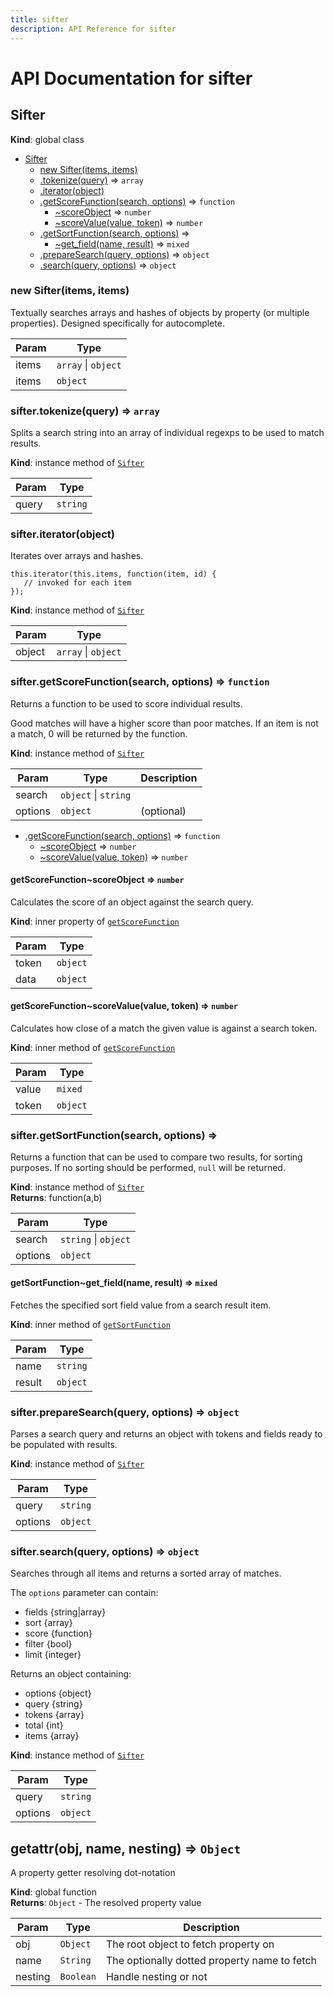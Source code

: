 ```yaml
---
title: sifter
description: API Reference for sifter
---
```

# API Documentation for sifter

        

## Sifter
**Kind**: global class  

* [Sifter](#Sifter)
    * [new Sifter(items, items)](#new_Sifter_new)
    * [.tokenize(query)](#Sifter+tokenize) ⇒ `array`
    * [.iterator(object)](#Sifter+iterator)
    * [.getScoreFunction(search, options)](#Sifter+getScoreFunction) ⇒ `function`
        * [~scoreObject](#Sifter+getScoreFunction..scoreObject) ⇒ `number`
        * [~scoreValue(value, token)](#Sifter+getScoreFunction..scoreValue) ⇒ `number`
    * [.getSortFunction(search, options)](#Sifter+getSortFunction) ⇒
        * [~get_field(name, result)](#Sifter+getSortFunction..get_field) ⇒ `mixed`
    * [.prepareSearch(query, options)](#Sifter+prepareSearch) ⇒ `object`
    * [.search(query, options)](#Sifter+search) ⇒ `object`



### new Sifter(items, items)
Textually searches arrays and hashes of objects
by property (or multiple properties). Designed
specifically for autocomplete.


| Param | Type |
| --- | --- |
| items | `array` \| `object` | 
| items | `object` | 



### sifter.tokenize(query) ⇒ `array`
Splits a search string into an array of individual
regexps to be used to match results.

**Kind**: instance method of [`Sifter`](#Sifter)  

| Param | Type |
| --- | --- |
| query | `string` | 



### sifter.iterator(object)
Iterates over arrays and hashes.

```
this.iterator(this.items, function(item, id) {
   // invoked for each item
});
```

**Kind**: instance method of [`Sifter`](#Sifter)  

| Param | Type |
| --- | --- |
| object | `array` \| `object` | 



### sifter.getScoreFunction(search, options) ⇒ `function`
Returns a function to be used to score individual results.

Good matches will have a higher score than poor matches.
If an item is not a match, 0 will be returned by the function.

**Kind**: instance method of [`Sifter`](#Sifter)  

| Param | Type | Description |
| --- | --- | --- |
| search | `object` \| `string` |  |
| options | `object` | (optional) |


* [.getScoreFunction(search, options)](#Sifter+getScoreFunction) ⇒ `function`
    * [~scoreObject](#Sifter+getScoreFunction..scoreObject) ⇒ `number`
    * [~scoreValue(value, token)](#Sifter+getScoreFunction..scoreValue) ⇒ `number`



#### getScoreFunction~scoreObject ⇒ `number`
Calculates the score of an object
against the search query.

**Kind**: inner property of [`getScoreFunction`](#Sifter+getScoreFunction)  

| Param | Type |
| --- | --- |
| token | `object` | 
| data | `object` | 



#### getScoreFunction~scoreValue(value, token) ⇒ `number`
Calculates how close of a match the
given value is against a search token.

**Kind**: inner method of [`getScoreFunction`](#Sifter+getScoreFunction)  

| Param | Type |
| --- | --- |
| value | `mixed` | 
| token | `object` | 



### sifter.getSortFunction(search, options) ⇒
Returns a function that can be used to compare two
results, for sorting purposes. If no sorting should
be performed, `null` will be returned.

**Kind**: instance method of [`Sifter`](#Sifter)  
**Returns**: function(a,b)  

| Param | Type |
| --- | --- |
| search | `string` \| `object` | 
| options | `object` | 



#### getSortFunction~get\_field(name, result) ⇒ `mixed`
Fetches the specified sort field value
from a search result item.

**Kind**: inner method of [`getSortFunction`](#Sifter+getSortFunction)  

| Param | Type |
| --- | --- |
| name | `string` | 
| result | `object` | 



### sifter.prepareSearch(query, options) ⇒ `object`
Parses a search query and returns an object
with tokens and fields ready to be populated
with results.

**Kind**: instance method of [`Sifter`](#Sifter)  

| Param | Type |
| --- | --- |
| query | `string` | 
| options | `object` | 



### sifter.search(query, options) ⇒ `object`
Searches through all items and returns a sorted array of matches.

The `options` parameter can contain:

  - fields {string|array}
  - sort {array}
  - score {function}
  - filter {bool}
  - limit {integer}

Returns an object containing:

  - options {object}
  - query {string}
  - tokens {array}
  - total {int}
  - items {array}

**Kind**: instance method of [`Sifter`](#Sifter)  

| Param | Type |
| --- | --- |
| query | `string` | 
| options | `object` | 



## getattr(obj, name, nesting) ⇒ `Object`
A property getter resolving dot-notation

**Kind**: global function  
**Returns**: `Object` - The resolved property value  

| Param | Type | Description |
| --- | --- | --- |
| obj | `Object` | The root object to fetch property on |
| name | `String` | The optionally dotted property name to fetch |
| nesting | `Boolean` | Handle nesting or not |

